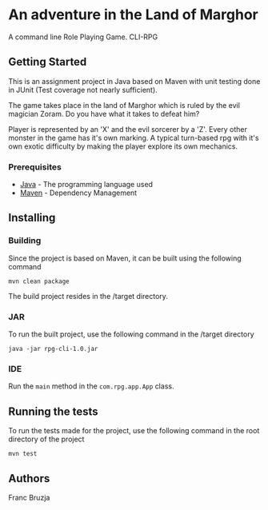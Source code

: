 # An adventure in the Land of Marghor
A command line Role Playing Game. CLI-RPG
## Getting Started
This is an assignment project in Java based on Maven with unit testing done in JUnit (Test coverage not nearly sufficient).

The game takes place in the land of Marghor which is ruled by the evil magician Zoram. Do you have what it takes to defeat him?

Player is represented by an 'X' and the evil sorcerer by a 'Z'. Every other monster in the game has it's own marking.
A typical turn-based rpg with it's own exotic difficulty by making the player explore its own mechanics.
### Prerequisites
* [Java](https://www.java.com/en/download/) - The programming language used
* [Maven](https://maven.apache.org/) - Dependency Management
## Installing
### Building
Since the project is based on Maven, it can be built using the following command
```
mvn clean package
```
The build project resides in the /target directory.
### JAR
To run the built project, use the following command in the /target directory
```
java -jar rpg-cli-1.0.jar
```
### IDE
Run the `main` method in the `com.rpg.app.App` class.

## Running the tests
To run the tests made for the project, use the following command in the root directory of the project
```
mvn test
```

## Authors
Franc Bruzja
